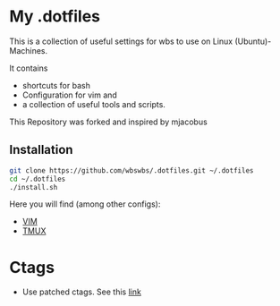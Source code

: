 # My .dotfiles

This is a collection of useful settings for wbs to use on Linux (Ubuntu)-Machines.

It contains

* shortcuts for bash
* Configuration for vim and 
* a collection of useful tools and scripts.

This Repository was forked and inspired by mjacobus

Installation
-------------

```bash
git clone https://github.com/wbswbs/.dotfiles.git ~/.dotfiles
cd ~/.dotfiles
./install.sh
```
Here you will find (among other configs):

- [VIM](vim/README.md)
- [TMUX](tmux/README.md)

# Ctags

- Use patched ctags. See this [link](https://github.com/shawncplus/phpcomplete.vim/wiki/Patched-ctags)
